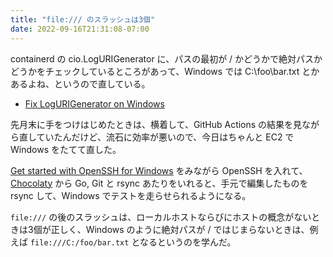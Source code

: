 ```yaml
---
title: "file:/// のスラッシュは3個"
date: 2022-09-16T21:31:08-07:00
---
```

containerd の cio.LogURIGenerator に、パスの最初が / かどうかで絶対パスかどうかをチェックしているところがあって、Windows では C:\foo\bar.txt とかあるよね、というので直している。

* [Fix LogURIGenerator on Windows](https://github.com/containerd/containerd/pull/7351)

先月末に手をつけはじめたときは、横着して、GitHub Actions の結果を見ながら直していたんだけど、流石に効率が悪いので、今日はちゃんと EC2 で Windows をたてて直した。

[Get started with OpenSSH for Windows](https://learn.microsoft.com/en-us/windows-server/administration/openssh/openssh_install_firstuse) をみながら OpenSSH を入れて、[Chocolaty](https://chocolatey.org) から Go, Git と rsync あたりをいれると、手元で編集したものを rsync して、Windows でテストを走らせられるようになる。

`file:///` の後のスラッシュは、ローカルホストならびにホストの概念がないときは3個が正しく、Windows のように絶対パスが / ではじまらないときは、例えば `file:///C:/foo/bar.txt` となるというのを学んだ。
